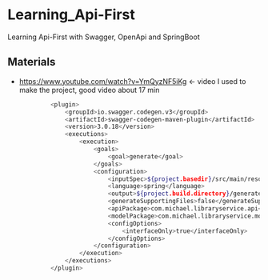 # Learning_Api-First
Learning Api-First with Swagger, OpenApi and SpringBoot

## Materials
 - https://www.youtube.com/watch?v=YmQyzNF5iKg <- video I used to make the project, good video about 17 min
 
```bash
            <plugin>
                <groupId>io.swagger.codegen.v3</groupId>
                <artifactId>swagger-codegen-maven-plugin</artifactId>
                <version>3.0.18</version>
                <executions>
                    <execution>
                        <goals>
                            <goal>generate</goal>
                        </goals>
                        <configuration>
                            <inputSpec>${project.basedir}/src/main/resources/library-api.yaml</inputSpec>
                            <language>spring</language>
                            <output>${project.build.directory}/generated-sources/</output>
                            <generateSupportingFiles>false</generateSupportingFiles>
                            <apiPackage>com.michael.libraryservice.api</apiPackage>
                            <modelPackage>com.michael.libraryservice.models</modelPackage>
                            <configOptions>
                                <interfaceOnly>true</interfaceOnly>
                            </configOptions>
                        </configuration>
                    </execution>
                </executions>
            </plugin>
```
